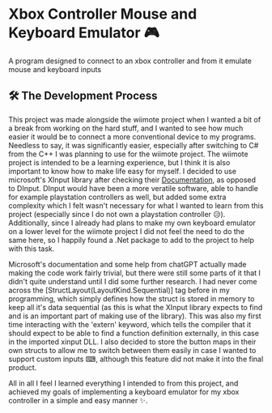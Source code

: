 # Xbox Controller Mouse and Keyboard Emulator 🎮
A program designed to connect to an xbox controller and from it emulate mouse and keyboard inputs

## 🛠 The Development Process
This project was made alongside the wiimote project when I wanted a bit of a break from working on the hard stuff, and I wanted to see how much easier it would be to connect a more conventional device to my programs. Needless to say, it was significantly easier, especially after switching to C# from the C++ I was planning to use for the wiimote project. The wiimote project is intended to be a learning experience, but I think it is also important to know how to make life easy for myself. I decided to use microsoft's XInput library after checking their [Documentation](https://learn.microsoft.com/en-us/windows/win32/xinput/programming-guide), as opposed to DInput. DInput would have been a more veratile software, able to handle for example playstation controllers as well, but added some extra complexity which I felt wasn't necessary for what I wanted to learn from this project (especially since I do not own a playstation controller 😥). Additionally, since I already had plans to make my own keyboard emulator on a lower level for the wiimote project I did not feel the need to do the same here, so I happily found a .Net package to add to the project to help with this task.

Microsoft's documentation and some help from chatGPT actually made making the code work fairly trivial, but there were still some parts of it that I didn't quite understand until I did some further research. I had never come across the [StructLayout(LayoutKind.Sequential)] tag before in my programming, which simply defines how the struct is stored in memory to keep all it's data sequential (as this is what the XInput library expects to find and is an important part of making use of the library). This was also my first time interacting with the 'extern' keyword, which tells the compiler that it should expect to be able to find a function definition externally, in this case in the imported xinput DLL. I also decided to store the button maps in their own structs to allow me to switch between them easily in case I wanted to support custom inputs ⌨, although this feature did not make it into the final product.

All in all I feel I learned everything I intended to from this project, and achieved my goals of implementing a keyboard emulator for my xbox controller in a simple and easy manner ✨.
